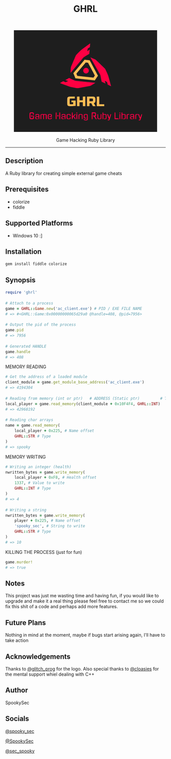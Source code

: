 <h1 align="center">GHRL</h1><br>
<p align="center">
  <a>
    <img src="ghrl.jpg" width="450">
  </a>
</p>

<p align="center">
  Game Hacking Ruby Library
</p>

---

## Description

  A Ruby library for creating simple external game cheats

## Prerequisites

* colorize
* fiddle

## Supported Platforms

* Windows 10 :]

## Installation

```sh
gem install fiddle colorize
```

## Synopsis

```ruby
require 'ghrl'

# Attach to a process
game = GHRL::Game.new('ac_client.exe') # PID / EXE FILE NAME
# => #<GHRL::Game:0x00000000065d29a0 @handle=408, @pid=7956>

# Output the pid of the process
game.pid
# => 7956

# Generated HANDLE
game.handle
# => 408
```

MEMORY READING

```ruby
# Get the address of a loaded module
client_module = game.get_module_base_address('ac_client.exe')
# => 4194304

# Reading from memory (int or ptr)   # ADDRESS (Static ptr)         # TYPE
local_player = game.read_memory(client_module + 0x10F4F4, GHRL::INT)
# => 42968192

# Reading char arrays
name = game.read_memory(
    local_player + 0x225, # Name offset
    GHRL::STR # Type
)
# => spooky
```

MEMORY WRITING

```ruby
# Writing an integer (health)
nwritten_bytes = game.write_memory(
    local_player + 0xF8, # Health offset
    1337, # Value to write
    GHRL::INT # Type
)
# => 4

# Writing a string
nwritten_bytes = game.write_memory(
    player + 0x225, # Name offset
    'spooky_sec', # String to write
    GHRL::STR # Type
)
# => 10
```

KILLING THE PROCESS
(just for fun)

```ruby
game.murder!
# => true
```

## Notes

This project was just me wasting time and having fun,
if you would like to upgrade and make it a real thing
please feel free to contact me so we could fix this
shit of a code and perhaps add more features.

## Future Plans

Nothing in mind at the moment, maybe if bugs start arising again, I'll have to take action

## Acknowledgements

Thanks to [@glitch_prog](https://instagram.com/glitch_prog) for the logo.
Also special thanks to [@cloasies](https://instagram.com/cloasies) for the mental support whiel dealing with C++

## Author

SpookySec

## Socials

[@spooky_sec](https://instagram.com/spooky_sec)

[@SpookySec](https://github.com/SpookySec)

[@sec_spooky](https://twitter.com/sec_spooky)
